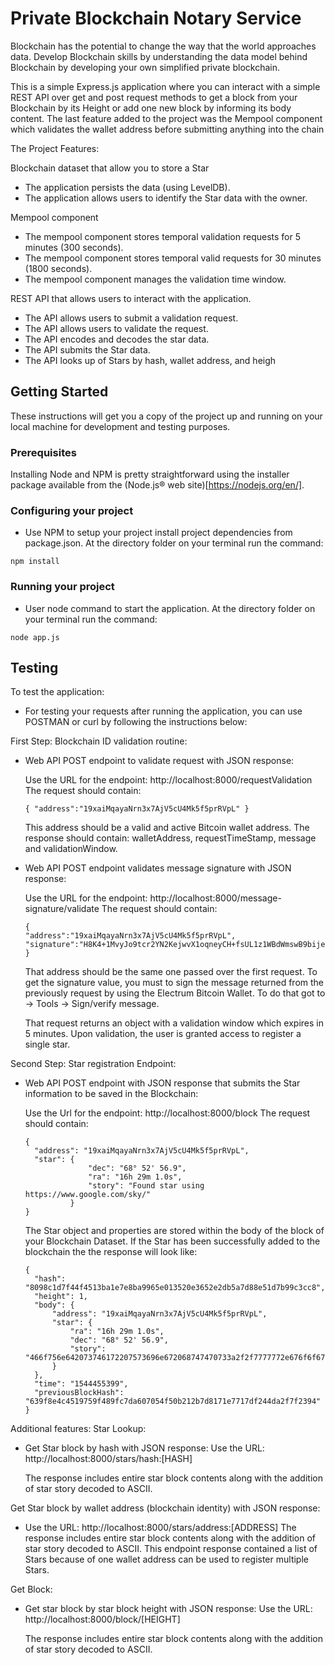 # Private Blockchain Notary Service

Blockchain has the potential to change the way that the world approaches data. Develop Blockchain skills by understanding the data model behind Blockchain by developing your own simplified private blockchain.

This is a simple Express.js application where you can interact with a simple REST API over get and post request methods to get a block from your Blockchain by its Height or add one new block by informing its body content. The last feature added to the project was the Mempool component which validates the wallet address before submitting anything into the chain

The Project Features:

Blockchain dataset that allow you to store a Star
- The application persists the data (using LevelDB).
- The application allows users to identify the Star data with the owner.

Mempool component
- The mempool component stores temporal validation requests for 5 minutes (300 seconds).
- The mempool component stores temporal valid requests for 30 minutes (1800 seconds).
- The mempool component manages the validation time window.

REST API that allows users to interact with the application.
- The API allows users to submit a validation request.
- The API allows users to validate the request.
- The API encodes and decodes the star data.
- The API submits the Star data.
- The API looks up of Stars by hash, wallet address, and heigh

## Getting Started

These instructions will get you a copy of the project up and running on your local machine for development and testing purposes.

### Prerequisites

Installing Node and NPM is pretty straightforward using the installer package available from the (Node.js® web site)[https://nodejs.org/en/].

### Configuring your project

- Use NPM to setup your project install project dependencies from package.json. At the directory folder on your terminal run the command: 
```
npm install

```

### Running your project

- User node command to start the application. At the directory folder on your terminal run the command: 
```
node app.js

```

## Testing

To test the application:
- For testing your requests after running the application, you can use POSTMAN or curl by following the instructions below:

First Step: 
Blockchain ID validation routine:
- Web API POST endpoint to validate request with JSON response:

    Use the URL for the endpoint: http://localhost:8000/requestValidation
    The request should contain:
    ```
    { "address":"19xaiMqayaNrn3x7AjV5cU4Mk5f5prRVpL" }
    ```
    This address should be a valid and active Bitcoin wallet address.
    The response should contain: walletAddress, requestTimeStamp, message and validationWindow.

- Web API POST endpoint validates message signature with JSON response:

    Use the URL for the endpoint:
    http://localhost:8000/message-signature/validate
    The request should contain:
    ```
    {
    "address":"19xaiMqayaNrn3x7AjV5cU4Mk5f5prRVpL",
    "signature":"H8K4+1MvyJo9tcr2YN2KejwvX1oqneyCH+fsUL1z1WBdWmswB9bijeFfOfMqK68kQ5RO6ZxhomoXQG3fkLaBl+Q="
    }
    ```
    That address should be the same one passed over the first request. To get the signature value, you must to sign the message returned from the previously request by using the Electrum Bitcoin Wallet. To do that got to -> Tools -> Sign/verify message.

    That request returns an object with a validation window which expires in 5 minutes. 
    Upon validation, the user is granted access to register a single star.

Second Step:
Star registration Endpoint:
- Web API POST endpoint with JSON response that submits the Star information to be saved in the Blockchain:

    Use the Url for the endpoint: http://localhost:8000/block
    The request should contain:
    ```
    {
      "address": "19xaiMqayaNrn3x7AjV5cU4Mk5f5prRVpL",
      "star": {
                  "dec": "68° 52' 56.9",
                  "ra": "16h 29m 1.0s",
                  "story": "Found star using https://www.google.com/sky/"
              }
    }
    ```
    The Star object and properties are stored within the body of the block of your Blockchain Dataset.
    If the Star has been successfully added to the blockchain the the response will look like:
    ```
    {
      "hash": "8098c1d7f44f4513ba1e7e8ba9965e013520e3652e2db5a7d88e51d7b99c3cc8",
      "height": 1,
      "body": {
          "address": "19xaiMqayaNrn3x7AjV5cU4Mk5f5prRVpL",
          "star": {
              "ra": "16h 29m 1.0s",
              "dec": "68° 52' 56.9",
              "story": "466f756e642073746172207573696e672068747470733a2f2f7777772e676f6f676c652e636f6d2f736b792f"
          }
      },
      "time": "1544455399",
      "previousBlockHash": "639f8e4c4519759f489fc7da607054f50b212b7d8171e7717df244da2f7f2394"
    }
    ```

Additional features:
Star Lookup:
- Get Star block by hash with JSON response:
  Use the URL: http://localhost:8000/stars/hash:[HASH]

  The response includes entire star block contents along with the addition of star story decoded to ASCII.

Get Star block by wallet address (blockchain identity) with JSON response:
- Use the URL: http://localhost:8000/stars/address:[ADDRESS]
  The response includes entire star block contents along with the addition of star story decoded to ASCII.
  This endpoint response contained a list of Stars because of one wallet address can be used to register multiple Stars.

Get Block:
- Get star block by star block height with JSON response:
  Use the URL: http://localhost:8000/block/[HEIGHT]

  The response includes entire star block contents along with the addition of star story decoded to ASCII.